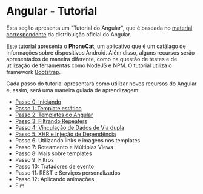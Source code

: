 # Angular - Tutorial

Esta seção apresenta um "Tutorial do Angular", que é baseada no [material correspondente](https://docs.angularjs.org/tutorial) da distribuição oficial do Angular. 

Este tutorial apresenta o **PhoneCat**, um aplicativo que é um catálago de informações sobre dispositivos Android. Além disso, alguns recursos serão apresentados de maneira diferente, como na questão de testes e de utilização de ferramentas como NodeJS e NPM. O tutorial utiliza o framework [Bootstrap](http://getbootstrap.com).

Cada passo do tutorial apresentará como utilizar novos recursos do Angular e, assim, será uma maneira guiada de aprendizagem:
- [Passo 0: Iniciando](passo-0.md)
- [Passo 1: Template estático](passo-1.md)
- [Passo 2: Templates do Angular](passo-2.md)
- [Passo 3: Filtrando Repeaters](passo-3.md)
- [Passo 4: Vinculação de Dados de Via dupla](passo-4.md)
- [Passo 5: XHR e Injeção de Dependência](passo-5.md)
- Passo 6: Utilizando links e imagens nos templates
- Passo 7: Roteamento e Múltiplas Views
- Passo 8: Mais sobre templates
- Passo 9: Filtros
- Passo 10: Tratadores de evento
- Passo 11: REST e Serviços personalizados
- Passo 12: Aplicando animações
- Fim